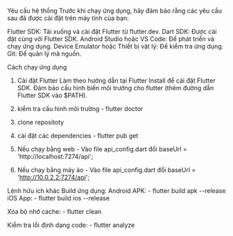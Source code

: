 
Yêu cầu hệ thống
Trước khi chạy ứng dụng, hãy đảm bảo rằng các yêu cầu sau đã được cài đặt trên máy tính của bạn:

Flutter SDK: Tải xuống và cài đặt Flutter từ flutter.dev.
Dart SDK: Được cài đặt cùng với Flutter SDK.
Android Studio hoặc VS Code: Để phát triển và chạy ứng dụng.
Device Emulator hoặc Thiết bị vật lý: Để kiểm tra ứng dụng.
Git: Để quản lý mã nguồn.


Cách chạy ứng dụng
1. Cài đặt Flutter
Làm theo hướng dẫn tại Flutter Install để cài đặt Flutter SDK.
Đảm bảo cấu hình biến môi trường cho flutter (thêm đường dẫn Flutter SDK vào $PATH).

2. kiểm tra cấu hình môi trường - flutter doctor

3. clone repositoty 

4. cài đặt các dependencies - flutter pub get

5. Nếu chạy bằng web - Vào file api_config.dart đổi baseUrl = 'http://localhost:7274/api';

6. Nếu chạy bằng máy ảo - Vào file api_config.dart đổi baseUrl = 'http://10.0.2.2:7274/api';

Lệnh hữu ích khác
Build ứng dụng:
Android APK: - flutter build apk --release
iOS App: - flutter build ios --release

Xóa bộ nhớ cache: - flutter clean

Kiểm tra lỗi định dạng code: - flutter analyze
